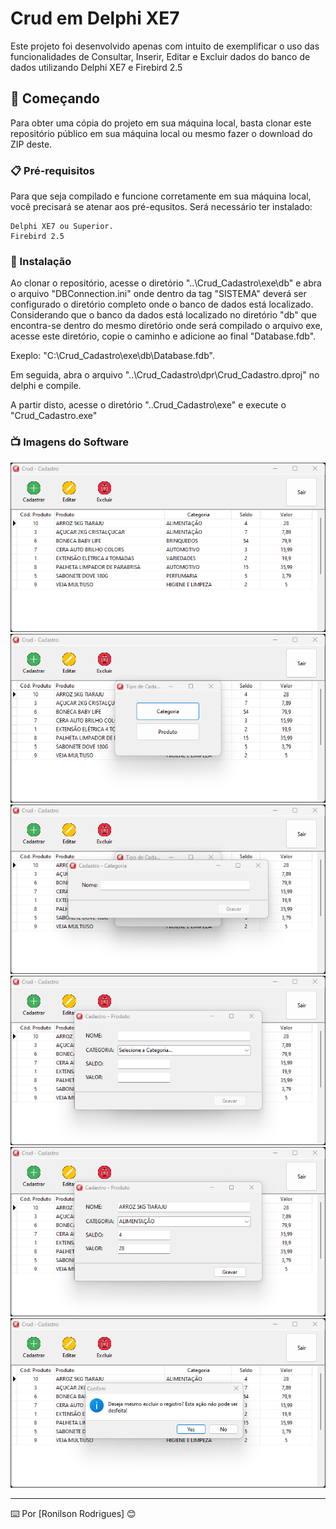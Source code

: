 # Crud em Delphi XE7

Este projeto foi desenvolvido apenas com intuito de exemplificar o uso das funcionalidades de Consultar, Inserir, Editar e Excluir dados do banco de dados utilizando Delphi XE7 e Firebird 2.5

## 🚀 Começando

Para obter uma cópia do projeto em sua máquina local, basta clonar este repositório público em sua máquina local ou mesmo fazer o download do ZIP deste.


### 📋 Pré-requisitos

Para que seja compilado e funcione corretamente em sua máquina local, você precisará se atenar aos pré-equsitos.
Será necessário ter instalado:

```
Delphi XE7 ou Superior.
Firebird 2.5
```

### 🔧 Instalação

Ao clonar o repositório, acesse o diretório "..\Crud_Cadastro\exe\db" e abra o arquivo "DBConnection.ini" onde dentro da tag "SISTEMA" deverá ser configurado o diretório completo onde o banco de dados está localizado.
Considerando que o banco da dados está localizado no diretório "db" que encontra-se dentro do mesmo diretório onde será compilado o arquivo exe, acesse este diretório, copie o caminho e adicione ao final "Database.fdb".

Exeplo: "C:\Crud_Cadastro\exe\db\Database.fdb".

Em seguida, abra o arquivo "..\Crud_Cadastro\dpr\Crud_Cadastro.dproj" no delphi e compile.

A partir disto, acesse o diretório "..Crud_Cadastro\exe" e execute o "Crud_Cadastro.exe"


### 📺 Imagens do Software
<img src="/src/2024-08-03 16_04_59-Crud - Cadastro.png">
<br>

<img src="/src/2024-08-03 16_05_07-Crud - Cadastro.png">
<br>

<img src="/src/2024-08-03 16_05_16-Crud - Cadastro.png">
<br>

<img src="/src/2024-08-03 16_05_24-Crud - Cadastro.png">
<br>

<img src="/src/2024-08-03 16_05_37-Crud - Cadastro.png">
<br>

<img src="/src/2024-08-03 16_05_47-Crud - Cadastro.png">
<br>

---
⌨️ Por [Ronilson Rodrigues] 😊
